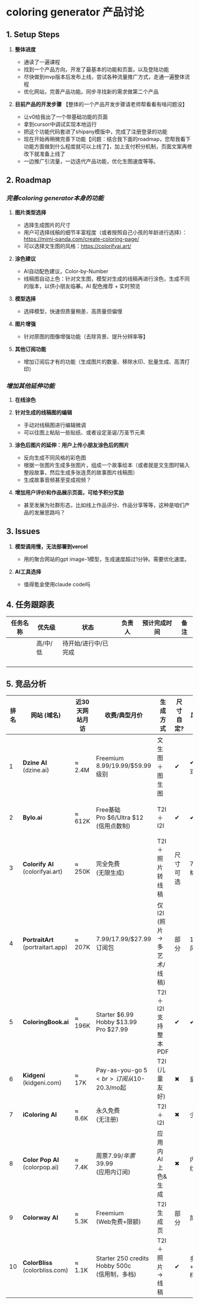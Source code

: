 # coloring generator 产品讨论




## 1. Setup Steps

   1. **整体进度**
      - 通读了一遍课程
      - 找到一个产品方向，开发了最基本的功能和页面，以及登陆功能
      - 尽快做到mvp版本后发布上线，尝试各种流量推广方式，走通一遍整体流程
      - 优化网站，完善产品功能。同步寻找新的需求做第二个产品

   2. **目前产品的开发步骤** 【整体的一个产品开发步骤请老师帮看看有啥问题没】
      - 让v0给我出了一个带基础功能的页面
      - 拿到cursor中调试实现本地运行
      - 把这个功能代码套进了shipany模版中，完成了注册登录的功能
      - 现在开始再稍微完善下功能【问题：结合我下面的roadmap，您帮我看下功能方面做到什么程度就可以上线了】，加上支付积分机制，页面文案再修改下就准备上线了
      - 一边推广引流量，一边迭代产品功能，优化生图速度等等。




## 2. Roadmap

### *完善coloring generator本身的功能*

   1. **图片类型选择**
      - 选择生成图片的尺寸
      - 用户可选择线稿的细节丰富程度（或者按照自己小孩的年龄进行选择）：https://mimi-panda.com/create-coloring-page/
      - 可以选择文生图的风格：https://colorifyai.art/
   
   2. **涂色建议**
      - AI自动配色建议，Color-by-Number
      - 线稿图自动上色：针对文生图，模型对生成的线稿再进行涂色，生成不同的版本，以供小朋友临摹。AI 配色推荐 + 实时预览
      
   3. **模型选择**
      - 选择模型，快速但质量稍差、高质量但偏慢

   4. **图片增强**
      - 针对原图的图像增强功能（去除背景、提升分辨率等】
   
   5. **其他订阅功能**
      - 增加订阅后才有的功能（生成图片的数量、移除水印、批量生成、高清打印）



### *增加其他延伸功能*

   1. **在线涂色**

   2. **针对生成的线稿图的编辑**
      - 手动对线稿图进行编辑微调
      - 可以往图上粘贴一些贴纸、或者设定圣诞/万圣节元素


   3. **涂色后图片的延伸：用户上传小朋友涂色后的照片**
      - 反向生成不同风格的彩色图
      - 根据一张图片生成多张图片，组成一个故事绘本（或者就是文生图时输入整段故事，然后生成多张连贯的故事图片线稿图）
      - 生成故事音频甚至变成视频？
   
   4. **增加用户评价和作品展示页面，可给予积分奖励**
      - 甚至发展为社群形态，比如线上作品评分、作品分享等等，这种是咱们产品的发展思路吗？



## 3. Issues

   1. **模型调用慢，无法部署到vercel**
      - 用的聚合网站的gpt image-1模型，生成速度超过1分钟。需要优化速度。

   2. **AI工具选择**
      - 值得氪金使用claude code吗
      




## 4. 任务跟踪表

| 任务名称 | 优先级 | 状态 | 负责人 | 预计完成时间 | 备注 |
|---------|--------|------|--------|-------------|------|
|         | 高/中/低 | 待开始/进行中/已完成 |        |             |      |
|         |        |      |        |             |      |
|         |        |      |        |             |      |
|         |        |      |        |             |      |
|         |        |      |        |             |      |


## 5. 竞品分析

| 排名 | 网站 (域名)                   | 近30天网站月访 | 收费/典型月价                              | 生成方式              | 尺寸自定? | 风格预设?        | 批量生图?     | 付费解锁点                        |
|------|------------------------------|----------------|------------------------------------------|---------------------|-----------|------------------|---------------|-----------------------------------|
| 1    | **Dzine AI**<br>(dzine.ai)  | ≈ 2.4M         | Freemium<br>$8.99/$19.99/$59.99级别       | 文生图＋图生图      | ✔         | ✔ (40+样式)      | ✔ (队列式)    | Fast Queue、高分辨率<br>去水印、私有生成 |
| 2    | **Bylo.ai**                 | ≈ 612K         | Free基础<br>Pro $6/Ultra $12<br>(信用点数制) | T2I＋I2I            | ✔         | ✔                | ✖ (单张)      | 生成额度、高清下载<br>商用授权          |
| 3    | **Colorify AI**<br>(colorifyai.art) | ≈ 250K    | 完全免费<br>(无限生成)                    | T2I＋照片转线稿     | 尺寸可选  | 7种线稿风格      | ✖             | 全开；暂无付费墙                  |
| 4    | **PortraitArt**<br>(portraitart.app) | ≈ 207K   | $7.99/$17.99/$27.99<br>订阅包             | 仅I2I<br>(照片→多艺术/线稿) | 部分  | 15+艺术风格      | ✖             | 高清4K导出、批量包<br>无水印          |
| 5    | **ColoringBook.ai**          | ≈ 196K         | Starter $6.99<br>Hobby $13.99<br>Pro $27.99 | T2I＋I2I<br>支持整本PDF | ✔     | ✔                | ✔ (8-32页故事书) | 页数额度、商用<br>整书模板            |
| 6    | **Kidgeni**<br>(kidgeni.com) | ≈ 17K         | Pay-as-you-go $5<br>订阅从$10-20.3/mo起   | T2I<br>(儿童友好)   | ✖         | 童趣模板         | ✖             | 额外图片数、周边印刷              |
| 7    | **iColoring AI**             | ≈ 8.6K         | 永久免费<br>(无注册)                      | T2I＋I2I            | ✖         | 少量             | ✖             | —                                 |
| 8    | **Color Pop AI**<br>(colorpop.ai) | ≈ 7.4K    | 周票$7.99/年票$39.99<br>(应用内订阅)      | 应用内AI上色&生成   | ✖         | 内置笔刷/纹理    | ✖             | AI生成、无广告<br>素材库              |
| 9    | **Colorway AI**              | ≈ 5.3K         | Freemium<br>(Web免费+限额)                | T2I生成页           | 部分      | 简单             | ✖             | 生成额度、高清导出                |
| 10   | **ColorBliss**<br>(colorbliss.com) | ≈ 1.1K   | Starter 250 credits<br>Hobby 500c<br>(信用制，多档) | T2I＋照片→线稿 | ✔ | 多风格+Premium样式 | ✔ (批量/整书) | 额外credits、高级样式<br>商用&POD     |



